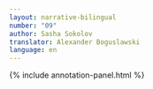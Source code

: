 ```yaml
---
layout: narrative-bilingual
number: "09"
author: Sasha Sokolov
translator: Alexander Boguslawski
language: en
---
```


{% include annotation-panel.html %}